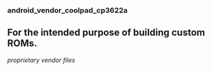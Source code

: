### android_vendor_coolpad_cp3622a

## __For the intended purpose of building custom ROMs.__

*proprietary vendor files*
